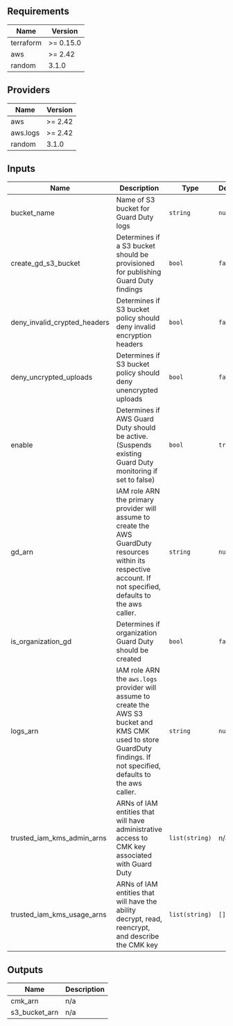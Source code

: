 <!-- BEGINNING OF PRE-COMMIT-TERRAFORM DOCS HOOK -->
## Requirements

| Name | Version |
|------|---------|
| terraform | >= 0.15.0 |
| aws | >= 2.42 |
| random | 3.1.0 |

## Providers

| Name | Version |
|------|---------|
| aws | >= 2.42 |
| aws.logs | >= 2.42 |
| random | 3.1.0 |

## Inputs

| Name | Description | Type | Default | Required |
|------|-------------|------|---------|:--------:|
| bucket\_name | Name of S3 bucket for Guard Duty logs | `string` | `null` | no |
| create\_gd\_s3\_bucket | Determines if a S3 bucket should be provisioned for publishing Guard Duty findings | `bool` | `false` | no |
| deny\_invalid\_crypted\_headers | Determines if S3 bucket policy should deny invalid encryption headers | `bool` | `false` | no |
| deny\_uncrypted\_uploads | Determines if S3 bucket policy should deny unencrypted uploads | `bool` | `false` | no |
| enable | Determines if AWS Guard Duty should be active. (Suspends existing Guard Duty monitoring if set to false) | `bool` | `true` | no |
| gd\_arn | IAM role ARN the primary provider will assume to create the AWS GuardDuty resources within its respective account. If not specified, defaults to the aws caller. | `string` | `null` | no |
| is\_organization\_gd | Determines if organization Guard Duty should be created | `bool` | `false` | no |
| logs\_arn | IAM role ARN the `aws.logs` provider will assume to create the AWS S3 bucket and KMS CMK used to store GuardDuty findings. If not specified, defaults to the aws caller. | `string` | `null` | no |
| trusted\_iam\_kms\_admin\_arns | ARNs of IAM entities that will have administrative access to CMK key associated with Guard Duty | `list(string)` | n/a | yes |
| trusted\_iam\_kms\_usage\_arns | ARNs of IAM entities that will have the ability decrypt, read, reencrypt, and describe the CMK key | `list(string)` | `[]` | no |

## Outputs

| Name | Description |
|------|-------------|
| cmk\_arn | n/a |
| s3\_bucket\_arn | n/a |
<!-- END OF PRE-COMMIT-TERRAFORM DOCS HOOK -->

